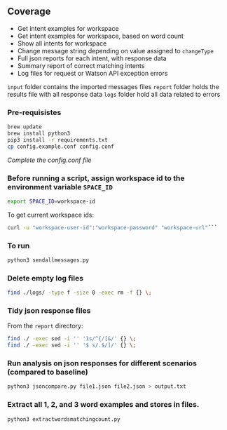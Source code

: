 
## Coverage

* Get intent examples for workspace
* Get intent examples for workspace, based on word count
* Show all intents for workspace
* Change message string depending on value assigned to `changeType`
* Full json reports for each intent, with response data
* Summary report of correct matching intents
* Log files for request or Watson API exception errors

`input` folder contains the imported messages files
`report` folder holds the results file with all response data
`logs` folder hold all data related to errors

### Pre-requisistes
```bash
brew update
brew install python3
pip3 install -r requirements.txt
cp config.example.conf config.conf
```
_Complete the config.conf file_

### Before running a script, assign workspace id to the environment variable `SPACE_ID`
```bash
export SPACE_ID=workspace-id
```

To get current workspace ids:

```bash
curl -u "workspace-user-id":"workspace-password" "workspace-url"```
```

### To run

```bash
python3 sendallmessages.py
```

### Delete empty log files

```bash
find ./logs/ -type f -size 0 -exec rm -f {} \;
```

### Tidy json response files

From the `report` directory:

```bash
find ./ -exec sed -i '' '1s/^{/[&/' {} \;
find ./ -exec sed -i '' '$ s/.$/]/' {} \;
```

### Run analysis on json responses for different scenarios (compared to baseline)

```bash
python3 jsoncompare.py file1.json file2.json > output.txt
```

### Extract all 1, 2, and 3 word examples and stores in files.

```
python3 extractwordsmatchingcount.py
```
